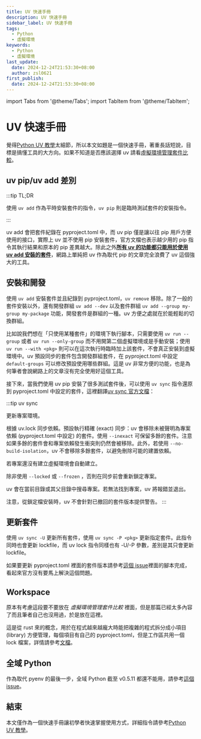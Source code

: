 ```yaml
---
title: UV 快速手冊
description: UV 快速手冊
sidebar_label: UV 快速手冊
tags:
  - Python
  - 虛擬環境
keywords:
  - Python
  - 虛擬環境
last_update:
  date: 2024-12-24T21:53:30+08:00
  author: zsl0621
first_publish:
  date: 2024-12-24T21:53:30+08:00
---
```


import Tabs from '@theme/Tabs';
import TabItem from '@theme/TabItem';

# UV 快速手冊

覺得[Python UV 教學](./python-uv-complete-guide/)太細節，所以本文如題是一個快速手冊，著重長話短說，目標是搞懂工具的大方向。如果不知道是否應該選擇 uv 請看[虛擬環境管理套件比較](./virtual-environment-management-comparison)。

## uv pip/uv add 差別

:::tip TL;DR

使用 `uv add` 作為平時安裝套件的指令，`uv pip` 則是臨時測試套件的安裝指令。

:::

uv add 會把套件紀錄在 pyproject.toml 中，而 uv pip 僅是讓以往 pip 用戶方便使用的接口，實際上 uv 並不使用 pip 安裝套件，官方文檔也表示越少用的 pip 指令其執行結果和原本的 pip 差異越大。除此之外<u>**所有 uv 的功能都只能用於使用 uv add 安裝的套件**</u>，網路上單純把 uv 作為取代 pip 的文章完全浪費了 uv 這個強大的工具。

## 安裝和開發

使用 `uv add` 安裝套件並且紀錄到 pyproject.toml，`uv remove` 移除。除了一般的套件安裝以外，還有開發群組 `uv add --dev` 以及套件群組 `uv add --group my-group my-package` 功能，開發套件是群組的一種。uv 方便之處就在於能輕鬆的切換群組。

比如說我們想在「只使用某種套件」的環境下執行腳本，只需要使用 `uv run --group` 或者 `uv run --only-group` 而不用開第二個虛擬環境或是手動安裝；使用 `uv run --with <pkg>` 則可以在這次執行時臨時加上該套件，不會真正安裝到虛擬環境中。uv 預設同步的套件包含開發群組套件，在 pyproject.toml 中設定 `default-groups` 可以修改預設使用哪些群組。這是 uv 非常方便的功能，也是為何筆者會說網路上的文章沒有完全使用好這個工具。

接下來，當我們使用 uv pip 安裝了很多測試套件後，可以使用 `uv sync` 指令還原到 pyproject.toml 中設定的套件，這裡翻譯[uv sync 官方文檔](https://docs.astral.sh/uv/reference/cli/#uv-sync)：

:::tip uv sync

更新專案環境。

根據 uv.lock 同步依賴。預設執行精確 (exact) 同步：uv 會移除未被聲明為專案依賴 (pyproject.toml 中設定) 的套件。使用 `--inexact` 可保留多餘的套件。注意如果多餘的套件會和專案依賴發生衝突則仍然會被移除。此外，若使用 `--no-build-isolation`，uv 不會移除多餘套件，以避免刪除可能的建置依賴。

若專案還沒有建立虛擬環境會自動建立。

除非使用 `--locked` 或 `--frozen` ，否則在同步前會重新鎖定專案。

uv 會在當前目錄或其父目錄中搜尋專案。若無法找到專案，uv 將報錯並退出。

注意，從鎖定檔安裝時，uv 不會針對已撤回的套件版本提供警告。
:::

## 更新套件

使用 `uv sync -U` 更新所有套件，使用 `uv sync -P <pkg>` 更新指定套件。此指令同時也會更新 lockfile，而 uv lock 指令同樣也有 -U/-P 參數，差別是其只會更新 lockfile。

如果要更新 pyproject.toml 裡面的套件版本請參考[這個 issue](https://github.com/astral-sh/uv/issues/6794)裡面的腳本完成，看起來官方沒有要馬上解決這個問題。

## Workspace

原本有考慮這段要不要放在 *虛擬環境管理套件比較* 裡面，但是那篇已經太多內容了而且筆者自己也沒用過，於是放在這裡。

這是從 rust 來的概念，用於在程式越來越龐大時能把複雜的程式拆分成小項目 (library) 方便管理，每個項目有自己的 pyproject.toml，但是工作區共用一個 lock 檔案，詳情請參考[文檔](https://docs.astral.sh/uv/concepts/projects/workspaces/)。

## 全域 Python

作為取代 pyenv 的最後一步，全域 Python 截至 v0.5.11 都還不能用，請參考[這個 issue](https://github.com/astral-sh/uv/issues/6265)。

## 結束

本文僅作為一個快速手冊讓初學者快速掌握使用方式，詳細指令請參考[Python UV 教學](./python-uv-complete-guide/)。
